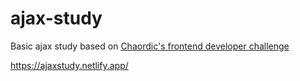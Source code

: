 # ajax-study

Basic ajax study based on [Chaordic's frontend developer challenge](https://github.com/chaordic/frontend-developer-challenge)

https://ajaxstudy.netlify.app/
